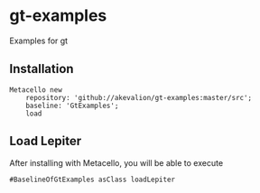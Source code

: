 # gt-examples
Examples for gt
## Installation

```st
Metacello new
	repository: 'github://akevalion/gt-examples:master/src';
	baseline: 'GtExamples';
	load
```

## Load Lepiter
				
After installing with Metacello, you will be able to execute

```
#BaselineOfGtExamples asClass loadLepiter
```

